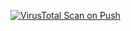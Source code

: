 [![VirusTotal Scan on Push](https://github.com/roman-kripton/pw-twin-tools/actions/workflows/main.yml/badge.svg)](https://github.com/roman-kripton/pw-twin-tools/actions/workflows/main.yml)